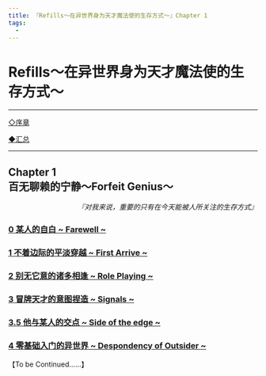 ```yaml
---
title: 『Refills～在异世界身为天才魔法使的生存方式～』Chapter 1
tags:
  - 
---
```

# Refills～在异世界身为天才魔法使的生存方式～

---

   [◇序章](https://luciasnote.space/_posts/2020-11-14-refillsPrologue/)

   [◆汇总](https://luciasnote.space/_posts/2020-11-14-Refills%E6%B1%87%E6%80%BB%E9%A1%B5/)

---

##  Chapter 1 <br>百无聊赖的宁静～Forfeit Genius～


<p align="right"><i>『对我来说，重要的只有在今天能被人所关注的生存方式』</i></p>


### [0  某人的自白 ~ Farewell ~](https://luciasnote.space/_posts/2020-11-14-refillsCH1.0/)
### [1  不着边际的平淡穿越 ~ First Arrive ~](https://luciasnote.space/_posts/2020-11-14-refillsCH1.1/)
### [2  别无它意的诸多相逢 ~ Role Playing ~](https://luciasnote.space/_posts/2020-11-19-refillsCH1.2/)
### [3  冒牌天才的意图捏造 ~ Signals ~](https://luciasnote.space/_posts/2020-12-03-refillsCH1.3/)
### [3.5  他与某人的交点 ~ Side of the edge ~](https://luciasnote.space/_posts/2020-12-10-refillsCH1.3.5/)
### [4  零基础入门的异世界 ~ Despondency of Outsider ~](https://luciasnote.space/_posts/2020-12-10-refillsCH1.4/)

【To be Continued……】
